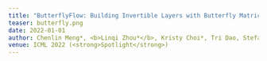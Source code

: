 ```yaml
---
title: "ButterflyFlow: Building Invertible Layers with Butterfly Matrices"
teaser: butterfly.png
date: 2022-01-01
author: Chenlin Meng*, <b>Linqi Zhou*</b>, Kristy Choi*, Tri Dao, Stefano Ermon
venue: ICML 2022 (<strong>Spotlight</strong>)
---
```

